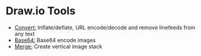 # Draw.io Tools

* <a href="https://jgraph.github.io/drawio-tools/tools/convert.html" target="_blank">Convert:</a> Inflate/deflate, URL encode/decode and remove linefeeds from any text
* <a href="https://jgraph.github.io/drawio-tools/tools/base64.html" target="_blank">Base64:</a> Base64 encode images
* <a href="https://jgraph.github.io/drawio-tools/tools/merge.html" target="_blank">Merge:</a> Create vertical image stack

